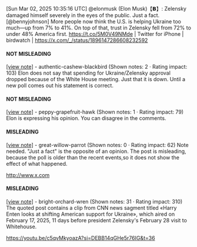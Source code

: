[Sun Mar 02, 2025 10:35:16 UTC] @elonmusk (Elon Musk)【𝗕】: Zelensky damaged himself severely in the eyes of the public. Just a fact. [@bennyjohnson] More people now think the U.S. is helping Ukraine too much—up from 7% to 41%.  On top of that, trust in Zelensky fell from 72% to under 48% America first.   https://t.co/5M0V49NMde | Twitter for iPhone | birdwatch | https://x.com/_/status/1896147286608232592

#### NOT MISLEADING

[[view note]](https://x.com/i/birdwatch/n/1896187166193033405) - authentic-cashew-blackbird (Shown notes: 2 · Rating impact: 103)
Elon does not say that spending for Ukraine/Zelensky approval dropped because of the White House meeting. Just that it is down.  Until a new poll comes out his statement is correct.

#### NOT MISLEADING

[[view note]](https://x.com/i/birdwatch/n/1896165409042096474) - peppy-grapefruit-hawk (Shown notes: 1 · Rating impact: 79)
Elon is expressing his opinion. You can disagree in the comments. 

#### MISLEADING

[[view note]](https://x.com/i/birdwatch/n/1896171481643602093) - great-willow-parrot (Shown notes: 0 · Rating impact: 62)
Note needed. "Just a fact" is the opposite of an opinion. The post is misleading, because the poll is older than the recent events,so it does not show the effect of what happened.

http://www.x.com

#### MISLEADING

[[view note]](https://x.com/i/birdwatch/n/1896158813134148083) - bright-orchard-wren (Shown notes: 31 · Rating impact: 310)
The quoted post contains a clip from CNN news sagment titled «Harry Enten looks at shifting American support for Ukraine», which aired on February 17, 2025, 11 days before president Zelensky's February 28 visit to Whitehouse.

https://youtu.be/c5qvMkyoazA?si=DEBB14qGHe5r76IG&t=36
